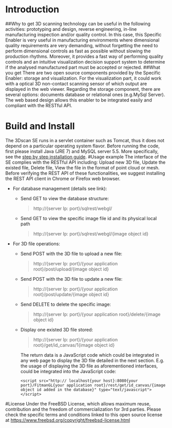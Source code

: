# Introduction
##Why to get
3D scanning technology can be useful in the following activities: prototyping and design, reverse engineering, in-line manufacturing inspection and/or quality control. In this case, this Specific Enabler is very useful in manufacturing environments where dimensional quality requirements are very demanding, without forgetting the need to perform dimensional controls as fast as possible without slowing the production rhythms. Moreover, it provides a fast way of performing quality controls and an intuitive visualization decision support system to determine if the analysed manufactured part must be accepted or rejected.
##What you get
There are two open source components provided by the Specific Enabler: storage and visualization. For the visualization part, it could work with a optical 3D non-contact scanning sensor of which output are displayed in the web viewer. Regarding the storage component, there are several options: documents database or relational ones (e.g.MySql Server). The web based design allows this enabler to be integrated easily and compliant with the RESTful API.
# Build and Install
The 3Dscan SE runs in a servlet container such as Tomcat, thus it does not depend on a particular operating system flavor. Before running the code, first please install Java (JRE 7) and MySQL server 5.5. More specifically, see the [step by step installation guide](https://github.com/datapixel/3DScan/blob/master/InstallationGuide.md).
#Usage example
The interface of the SE complies with the RESTful API including: Upload new 3D file, Update the existed file, Delete file, View the file in the format of point cloud or mesh.
Before verifying the REST API of these functionalities, we suggest installing the REST API client in Chrome or Firefox web browser.
+ For database management (details see link):
  * Send GET to view the database structure:
  
    > http://{server Ip: port}/sqlrest/webgl/
  
  * Send GET to view the specific image file id and its physical local path
  
    > http://{server Ip: port}/sqlrest/webgl/{image object id}

+ For 3D file operations:
  * Send POST with the 3D file to upload a new file:
  
    > http://{server Ip: port}/{your application root}/post/upload/{image object id}

  * Send POST with the 3D file to update a new file:
  
    > http://{server Ip: port}/{your application root}/post/update/{image object id}

  * Send DELETE to delete the specific image:
  
    > http://{server Ip: port}/{your application root}/delete/{image object id}

  * Display one existed 3D file stored:
  
    > http://{server Ip: port}/{your application root}/get/id_canvas/1{image object id}

    The return data is a JavaScript code which could be integrated in any web page to display the 3D file detailed in the   next section.
    E.g. the usage of displaying the 3D file as aforementioned interfaces, could be integrated into the JavaScript code:
    ```javascrpt
    <script src="http:// localhost{your host}:8080{your port}/FitmanGL{your application root}/rest/get/id_canvas/{image object id added in the database}" type="text/javascript"></script>
    ```
    
#License
  Under the FreeBSD License, which allows maximum reuse, contribution and the freedom of commercialization for 3rd parties. Please check the specific terms and conditions linked to this open source license at https://www.freebsd.org/copyright/freebsd-license.html


